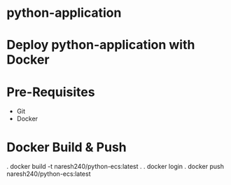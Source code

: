 # python-application
# Deploy python-application with Docker
# Pre-Requisites

- Git
- Docker

# Docker Build & Push
. docker build -t naresh240/python-ecs:latest .
. docker login
. docker push naresh240/python-ecs:latest
